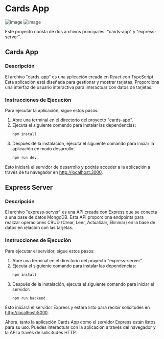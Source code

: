 # Cards App
![image](https://github.com/Raicelys21/technical-test-cards/assets/72804397/99217fa4-f230-43bc-962f-122119d7ff66)
![image](https://github.com/Raicelys21/technical-test-cards/assets/72804397/fa71035c-b2ae-47b2-9872-4d2f6659d062)

Este proyecto consta de dos archivos principales: "cards-app" y "express-server".

## Cards App

### Descripción
El archivo "cards-app" es una aplicación creada en React con TypeScript. Esta aplicación está diseñada para gestionar y mostrar tarjetas. Proporciona una interfaz de usuario interactiva para interactuar con datos de tarjetas.

### Instrucciones de Ejecución
Para ejecutar la aplicación, sigue estos pasos:
1. Abre una terminal en el directorio del proyecto "cards-app".
2. Ejecuta el siguiente comando para instalar las dependencias:
    ```bash
    npm install
    ```
3. Después de la instalación, ejecuta el siguiente comando para iniciar la aplicación en modo desarrollo:
    ```bash
    npm run dev
    ```

Esto iniciará el servidor de desarrollo y podrás acceder a la aplicación a través de tu navegador en [http://localhost:3000](http://localhost:3000).

## Express Server

### Descripción
El archivo "express-server" es una API creada con Express que se conecta a una base de datos MongoDB. Esta API proporciona endpoints para realizar operaciones CRUD (Crear, Leer, Actualizar, Eliminar) en la base de datos en relación con las tarjetas.

### Instrucciones de Ejecución
Para ejecutar el servidor, sigue estos pasos:
1. Abre una terminal en el directorio del proyecto "express-server".
2. Ejecuta el siguiente comando para instalar las dependencias:
    ```bash
    npm install
    ```
3. Después de la instalación, ejecuta el siguiente comando para iniciar el servidor:
    ```bash
    npm run backend
    ```

Esto iniciará el servidor Express y estará listo para recibir solicitudes en [http://localhost:5000](http://localhost:5000).

Ahora, tanto la aplicación Cards App como el servidor Express están listos para su uso. Puedes interactuar con la aplicación a través del navegador y la API a través de solicitudes HTTP.
